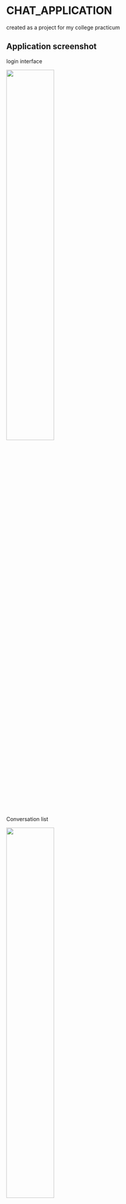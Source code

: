 # CHAT_APPLICATION

created as a project for my college practicum
## Application screenshot
login interface

<img src="./screenshots/1_login.png" width = 50% height = 50% />

Conversation list

<img src="./screenshots/2_conversation_list.png" width = 50% height = 50% />

Friends List

<img src="./screenshots/3_contacts_list.png" width = 50% height = 50% />

workbench

<img src="./screenshots/4_workplatform.png" width = 50% height = 50% />

Discover

<img src="./screenshots/5_discover.png" width = 50% height = 50% />

my page

<img src="./screenshots/6_settings.png" width = 50% height = 50% />

message chat

<img src="./screenshots/7_conversation.png" width = 50% height = 50% />

animated expressions

<img src="./screenshots/8_conversation_sticker.png" width = 50% height = 50% />

Voice messages

<img src="./screenshots/9_conversation_voice_msg.png" width = 50% height = 50% />

location message

<img src="./screenshots/10_conversation_location.png" width = 50% height = 50% />

Take pictures or short videos

<img src="./screenshots/11_conversation_capture.jpeg" width = 50% height = 50% />

Session settings

<img src="./screenshots/13_conversation_settings.png" width = 50% height = 50% />

Circle of friends

<img src="./screenshots/14_moments.png" width = 50% height = 50% />

new friends

<img src="./screenshots/15_new_friends.png" width = 50% height = 50% />

multi-person video call

<img src="./screenshots/16_videocall.png" width = 50% height = 50% />

Conference home page

<img src="./screenshots/17_conference_home.png" width = 50% height = 50% />

Meeting Details

<img src="./screenshots/18_conference_info.png" width = 50% height = 50% />

Conference interface

<img src="./screenshots/19_conference.png" width = 50% height = 50% />

PC client interface

<img src="./screenshots/20_pc.png"/>

Mobile client, PC client and Web client all in the same frame

<img src="./screenshots/21_three_platform.png" />

Mini program client

<img src="./screenshots/22_micro_app.jpeg" width = 50% height = 50% />

Public account management backend

<img src="./screenshots/23_channel.png"/>

Open platform management background

<img src="./screenshots/24_open_platform.png" />

IM service management background

<img src="./screenshots/25_im_admin.png" />
